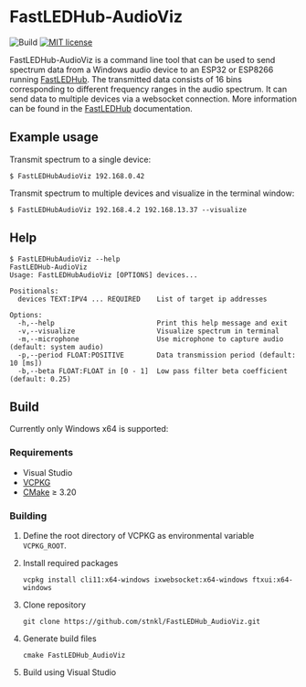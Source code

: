 # FastLEDHub-AudioViz

![Build](https://github.com/stnkl/FastLEDHub_AudioViz/actions/workflows/build.yml/badge.svg)
[![MIT license](https://img.shields.io/badge/license-MIT-blue.svg)](https://github.com/stnkl/FastLEDHub_AudioViz/blob/master/LICENSE)

FastLEDHub-AudioViz is a command line tool that can be used to send spectrum data from a Windows audio device to an ESP32 or ESP8266 running [FastLEDHub](https://github.com/stnkl/FastLEDHub). The transmitted data consists of 16 bins corresponding to different frequency ranges in the audio spectrum. It can send data to multiple devices via a websocket connection. More information can be found in the [FastLEDHub](https://github.com/stnkl/FastLEDHub) documentation.

## Example usage

Transmit spectrum to a single device:

```console
$ FastLEDHubAudioViz 192.168.0.42
```

Transmit spectrum to multiple devices and visualize in the terminal window:

```console
$ FastLEDHubAudioViz 192.168.4.2 192.168.13.37 --visualize
```

## Help

```console
$ FastLEDHubAudioViz --help
FastLEDHub-AudioViz
Usage: FastLEDHubAudioViz [OPTIONS] devices...

Positionals:
  devices TEXT:IPV4 ... REQUIRED    List of target ip addresses

Options:
  -h,--help                         Print this help message and exit
  -v,--visualize                    Visualize spectrum in terminal
  -m,--microphone                   Use microphone to capture audio (default: system audio)
  -p,--period FLOAT:POSITIVE        Data transmission period (default: 10 [ms])
  -b,--beta FLOAT:FLOAT in [0 - 1]  Low pass filter beta coefficient (default: 0.25)
```

## Build

Currently only Windows x64 is supported:

### Requirements

- Visual Studio
- [VCPKG](https://vcpkg.io/en/getting-started.html)
- [CMake](https://cmake.org/) ≥ 3.20

### Building

1. Define the root directory of VCPKG as environmental variable `VCPKG_ROOT`.
2. Install required packages

      `vcpkg install cli11:x64-windows ixwebsocket:x64-windows ftxui:x64-windows`
3. Clone repository

      `git clone https://github.com/stnkl/FastLEDHub_AudioViz.git`
4. Generate build files

      `cmake FastLEDHub_AudioViz`
5. Build using Visual Studio